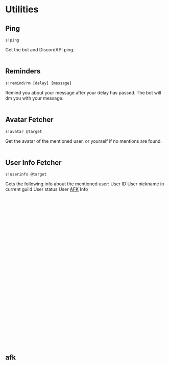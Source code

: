 # Utilities

## Ping

``s!ping``

Get the bot and DiscordAPI ping.
<br/><br/>

## Reminders
``s!remind/rm [delay] [message]``

Remind you about your message after your delay has passed. The bot will dm you with your message.
<br/><br/>

## Avatar Fetcher
``s!avatar @target``

Get the avatar of the mentioned user, or yourself if no mentions are found.
<br/><br/>

## User Info Fetcher
``s!userinfo @target``

Gets the following info about the mentioned user:
User ID
User nickname in current guild
User status
User [AFK](utilities.md#afk) Info
<br/><br/>
<br/><br/>
<br/><br/>
<br/><br/>
<br/><br/>
<br/><br/>
<br/><br/>
<br/><br/>
<br/><br/>
<br/><br/>
<br/><br/>

<br/><br/>
<br/><br/>
<br/><br/>


## afk

